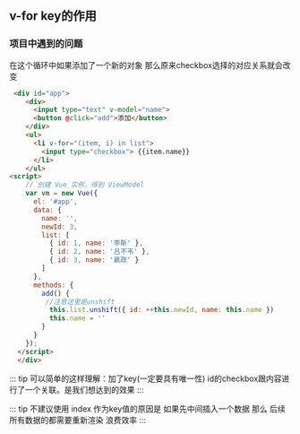 ## v-for key的作用

### 项目中遇到的问题 
在这个循环中如果添加了一个新的对象 那么原来checkbox选择的对应关系就会改变

```html
 <div id="app">
    <div>
      <input type="text" v-model="name">
      <button @click="add">添加</button>
    </div>
    <ul>
      <li v-for="(item, i) in list">
        <input type="checkbox"> {{item.name}}
      </li>
    </ul>
<script>
    // 创建 Vue 实例，得到 ViewModel
    var vm = new Vue({
      el: '#app',
      data: {
        name: '',
        newId: 3,
        list: [
          { id: 1, name: '李斯' },
          { id: 2, name: '吕不韦' },
          { id: 3, name: '嬴政' }
        ]
      },
      methods: {
        add() {
         //注意这里是unshift
          this.list.unshift({ id: ++this.newId, name: this.name })
          this.name = ''
        }
      }
    });
  </script>
  </div>
```

::: tip
可以简单的这样理解：加了key(一定要具有唯一性) id的checkbox跟内容进行了一个关联。是我们想达到的效果
:::

::: tip
不建议使用 index 作为key值的原因是 如果先中间插入一个数据 那么 后续所有数据的都需要重新渲染 浪费效率
:::


